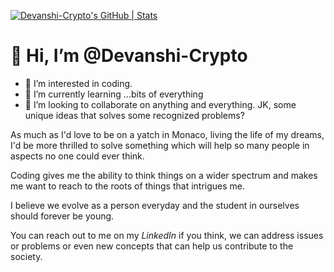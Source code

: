 [![Devanshi-Crypto's GitHub | Stats](https://stats.quine.sh/Devanshi-Crypto/github?theme=dark)](https://quine.sh?utm_source=widgets&utm_campaign=Devanshi-Crypto)


# 👋 Hi, I’m @Devanshi-Crypto
- 👀 I’m interested in coding.
- 🌱 I’m currently learning ...bits of everything
- 💞️ I’m looking to collaborate on anything and everything. JK, some unique ideas that solves some recognized problems?

 As much as I'd love to be on a yatch in Monaco, living the life of my dreams, I'd be more thrilled to solve something which will help so many people in aspects no one could ever think.
 
 Coding gives me the ability to think things on a wider spectrum and makes me want to reach to the roots of things that intrigues me.
 
 I believe we evolve as a person everyday and the student in ourselves should forever be young.

You can reach out to me on my *LinkedIn* if you think, we can address issues or problems or even new concepts that can help us contribute to the society.


<!---
Devanshi-Crypto/Devanshi-Crypto is a ✨ special ✨ repository because its `README.md` (this file) appears on your GitHub profile.
You can click the Preview link to take a look at your changes.
--->
